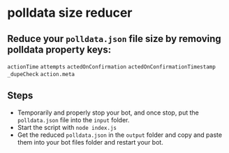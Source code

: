 # polldata size reducer

## Reduce your `polldata.json` file size by removing polldata property keys:

`actionTime`
`attempts`
`actedOnConfirmation`
`actedOnConfirmationTimestamp`
`_dupeCheck`
`action.meta`

## Steps

- Temporarily and properly stop your bot, and once stop, put the `polldata.json` file into the `input` folder.
- Start the script with `node index.js`
- Get the reduced `polldata.json` in the `output` folder and copy and paste them into your bot files folder and restart your bot.
